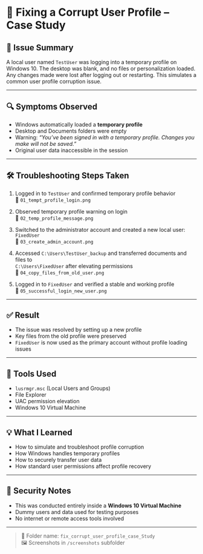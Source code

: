 # 👤 Fixing a Corrupt User Profile – Case Study

## 📝 Issue Summary
A local user named `TestUser` was logging into a temporary profile on Windows 10. The desktop was blank, and no files or personalization loaded. Any changes made were lost after logging out or restarting. This simulates a common user profile corruption issue.

---

## 🔍 Symptoms Observed
- Windows automatically loaded a **temporary profile**
- Desktop and Documents folders were empty
- Warning: _“You’ve been signed in with a temporary profile. Changes you make will not be saved.”_
- Original user data inaccessible in the session

---

## 🛠️ Troubleshooting Steps Taken

1. Logged in to `TestUser` and confirmed temporary profile behavior  
   📸 `01_tempt_profile_login.png`

2. Observed temporary profile warning on login  
   📸 `02_temp_profile_message.png`

3. Switched to the administrator account and created a new local user: `FixedUser`  
   📸 `03_create_admin_account.png`

4. Accessed `C:\Users\TestUser_backup` and transferred documents and files to  
   `C:\Users\FixedUser` after elevating permissions  
   📸 `04_copy_files_from_old_user.png`

5. Logged in to `FixedUser` and verified a stable and working profile  
   📸 `05_successful_login_new_user.png`

---

## ✅ Result
- The issue was resolved by setting up a new profile
- Key files from the old profile were preserved
- `FixedUser` is now used as the primary account without profile loading issues

---

## 🔧 Tools Used
- `lusrmgr.msc` (Local Users and Groups)
- File Explorer
- UAC permission elevation
- Windows 10 Virtual Machine

---

## 💡 What I Learned
- How to simulate and troubleshoot profile corruption
- How Windows handles temporary profiles
- How to securely transfer user data
- How standard user permissions affect profile recovery

---

## 🔐 Security Notes
- This was conducted entirely inside a **Windows 10 Virtual Machine**
- Dummy users and data used for testing purposes
- No internet or remote access tools involved

---

> 📁 Folder name: `fix_corrupt_user_profile_case_Study`  
> 🖼 Screenshots in `/screenshots` subfolder  

